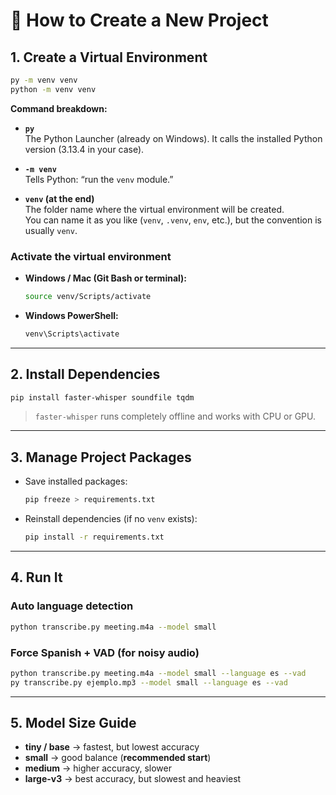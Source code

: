 # 🚀 How to Create a New Project

## 1. Create a Virtual Environment

```bash
py -m venv venv
python -m venv venv
```

**Command breakdown:**

- **`py`**  
  The Python Launcher (already on Windows). It calls the installed Python version (3.13.4 in your case).  

- **`-m venv`**  
  Tells Python: “run the `venv` module.”  

- **`venv` (at the end)**  
  The folder name where the virtual environment will be created.  
  You can name it as you like (`venv`, `.venv`, `env`, etc.), but the convention is usually `venv`.

### Activate the virtual environment

- **Windows / Mac (Git Bash or terminal):**
  ```bash
  source venv/Scripts/activate
  ```

- **Windows PowerShell:**
  ```bash
  venv\Scripts\activate
  ```

---

## 2. Install Dependencies

```bash
pip install faster-whisper soundfile tqdm
```

> `faster-whisper` runs completely offline and works with CPU or GPU.  

---

## 3. Manage Project Packages

- Save installed packages:
  ```bash
  pip freeze > requirements.txt
  ```

- Reinstall dependencies (if no `venv` exists):
  ```bash
  pip install -r requirements.txt
  ```

---

## 4. Run It

### Auto language detection
```bash
python transcribe.py meeting.m4a --model small
```

### Force Spanish + VAD (for noisy audio)
```bash
python transcribe.py meeting.m4a --model small --language es --vad
py transcribe.py ejemplo.mp3 --model small --language es --vad
```

---

## 5. Model Size Guide

- **tiny / base** → fastest, but lowest accuracy  
- **small** → good balance (**recommended start**)  
- **medium** → higher accuracy, slower  
- **large-v3** → best accuracy, but slowest and heaviest  
